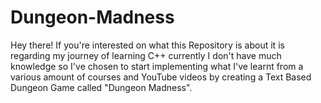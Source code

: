 # Dungeon-Madness

Hey there! If you're interested on what this Repository is about it is regarding my journey of learning C++ currently I don't have much knowledge so I've chosen to start implementing what I've learnt from a various amount of courses and YouTube videos by creating a Text Based Dungeon Game called "Dungeon Madness".
